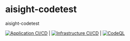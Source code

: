# aisight-codetest
aisight-codetest

[![Application CI/CD](https://github.com/AbheethaIshanRangana/aisight-codetest/actions/workflows/ci_application.yml/badge.svg)](https://github.com/AbheethaIshanRangana/aisight-codetest/actions/workflows/ci_application.yml) | [![Infrastructure CI/CD](https://github.com/AbheethaIshanRangana/aisight-codetest/actions/workflows/ci_infrastructure.yml/badge.svg)](https://github.com/AbheethaIshanRangana/aisight-codetest/actions/workflows/ci_infrastructure.yml) | [![CodeQL](https://github.com/AbheethaIshanRangana/aisight-codetest/actions/workflows/github-code-scanning/codeql/badge.svg)](https://github.com/AbheethaIshanRangana/aisight-codetest/actions/workflows/github-code-scanning/codeql)
